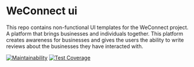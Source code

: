 # WeConnect ui
This repo contains non-functional UI templates for the WeConnect project. A platform that brings businesses and individuals together. This platform creates awareness for businesses and gives the users the ability to write reviews about the businesses they have interacted with.  

[![Maintainability](https://api.codeclimate.com/v1/badges/cc73c060a8797ec0099f/maintainability)](https://codeclimate.com/github/JoshuaOndieki/weconnect-ui/maintainability) [![Test Coverage](https://api.codeclimate.com/v1/badges/cc73c060a8797ec0099f/test_coverage)](https://codeclimate.com/github/JoshuaOndieki/weconnect-ui/test_coverage) 
